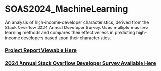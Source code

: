 # SOAS2024_MachineLearning
An analysis of high-income-developer characteristics, derived from the Stack Overflow 2024 Annual Developer Survey.
Uses multiple machine learning methods and compares their effectiveness in predicting high-income developers
based upon their characteristics.

### [Project Report Viewable Here](ProjectReport.pdf)

### [2024 Annual Stack Overflow Developer Survey Available Here](https://survey.stackoverflow.co/)